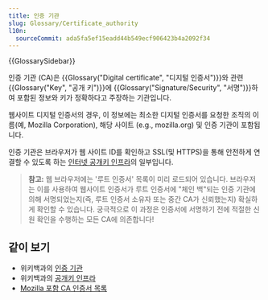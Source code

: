 ```yaml
---
title: 인증 기관
slug: Glossary/Certificate_authority
l10n:
  sourceCommit: ada5fa5ef15eadd44b549ecf906423b4a2092f34
---
```


{{GlossarySidebar}}

인증 기관 (CA)은 {{Glossary("Digital certificate", "디지털 인증서")}}와 관련 {{Glossary("Key", "공개 키")}}에 {{Glossary("Signature/Security", "서명")}}하여 포함된 정보와 키가 정확하다고 주장하는 기관입니다.

웹사이트 디지털 인증서의 경우, 이 정보에는 최소한 디지털 인증서를 요청한 조직의 이름(예, Mozilla Corporation), 해당 사이트 (e.g., mozilla.org) 및 인증 기관이 포함됩니다.

인증 기관은 브라우저가 웹 사이트 ID를 확인하고 SSL(및 HTTPS)을 통해 안전하게 연결할 수 있도록 하는 [인터넷 공개키 인프라](https://en.wikipedia.org/wiki/Public_key_infrastructure)의 일부입니다.

> **참고:** 웹 브라우저에는 '루트 인증서' 목록이 미리 로드되어 있습니다. 브라우저는 이를 사용하여 웹사이트 인증서가 루트 인증서에 "체인 백"되는 인증 기관에 의해 서명되었는지(즉, 루트 인증서 소유자 또는 중간 CA가 신뢰했는지) 확실하게 확인할 수 있습니다. 궁극적으로 이 과정은 인증서에 서명하기 전에 적절한 신원 확인을 수행하는 모든 CA에 의존합니다!

## 같이 보기

- 위키백과의 [인증 기관](https://en.wikipedia.org/wiki/Certificate_authority)
- 위키백과의 [공개키 인프라](https://en.wikipedia.org/wiki/Public_key_infrastructure)
- [Mozilla 포함 CA 인증서 목록](https://wiki.mozilla.org/CA/Included_Certificates)
